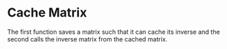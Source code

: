 # Cache Matrix

The first function saves a matrix such that it can cache its inverse and the second calls the inverse matrix from the cached matrix. 
